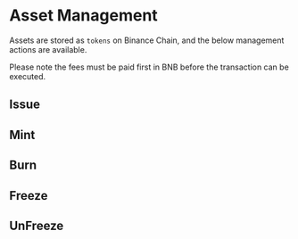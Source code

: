 # Asset Management

Assets are stored as `tokens` on Binance Chain, and the below management actions are available.

Please note the fees must be paid first in BNB before the transaction can be executed.

## Issue


## Mint


## Burn


## Freeze


## UnFreeze